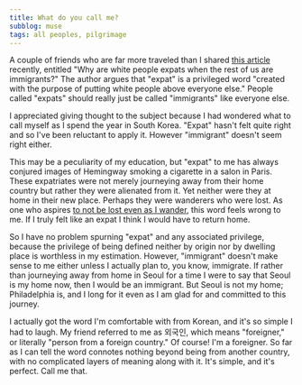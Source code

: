 ```yaml
---
title: What do you call me?
subblog: muse
tags: all peoples, pilgrimage
---
```


A couple of friends who are far more traveled than I shared [this article](http://www.theguardian.com/global-development-professionals-network/2015/mar/13/white-people-expats-immigrants-migration) recently, entitled "Why are white people expats when the rest of us are immigrants?" The author argues that "expat" is a privileged word "created with the purpose of putting white people above everyone else." People called "expats" should really just be called "immigrants" like everyone else.

I appreciated giving thought to the subject because I had wondered what to call myself as I spend the year in South Korea. "Expat" hasn't felt quite right and so I've been reluctant to apply it. However "immigrant" doesn't seem right either.

<!-- MORE -->

This may be a peculiarity of my education, but "expat" to me has always conjured images of Hemingway smoking a cigarette in a salon in Paris. These expatriates were not merely journeying away from their home country but rather they were alienated from it. Yet neither were they at home in their new place. Perhaps they were wanderers who were lost. As one who aspires [to not be lost even as I wander](/yhwh/posts/2014/12/07/not-all-who-wander-are-lost/), this word feels wrong to me. If I truly felt like an expat I think I would have to return home.

So I have no problem spurning "expat" and any associated privilege, because the privilege of being defined neither by origin nor by dwelling place is worthless in my estimation. However, "immigrant" doesn't make sense to me either unless I actually plan to, you know, immigrate. If rather than journeying away from home in Seoul for a time I were to say that Seoul is my home now, then I would be an immigrant. But Seoul is not my home; Philadelphia is, and I long for it even as I am glad for and committed to this journey.

I actually got the word I'm comfortable with from Korean, and it's so simple I had to laugh. My friend referred to me as 외국인, which means "foreigner," or literally "person from a foreign country." Of course! I'm a foreigner. So far as I can tell the word connotes nothing beyond being from another country, with no complicated layers of meaning along with it. It's simple, and it's perfect. Call me that.

